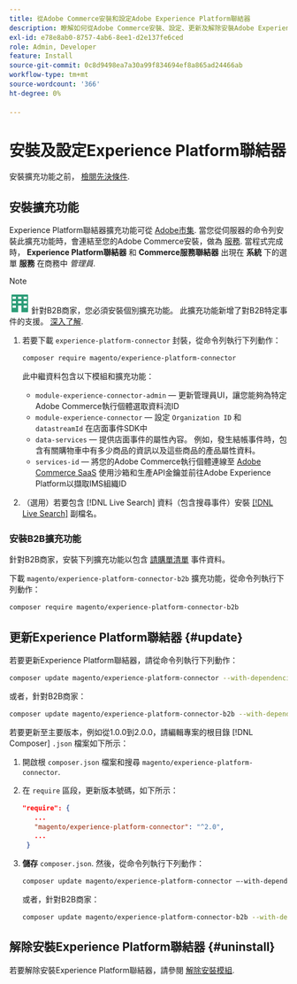 ```yaml
---
title: 從Adobe Commerce安裝和設定Adobe Experience Platform聯結器
description: 瞭解如何從Adobe Commerce安裝、設定、更新及解除安裝Adobe Experience Platform Connector。
exl-id: e78e8ab0-8757-4ab6-8ee1-d2e137fe6ced
role: Admin, Developer
feature: Install
source-git-commit: 0c8d9498ea7a30a99f834694ef8a865ad24466ab
workflow-type: tm+mt
source-wordcount: '366'
ht-degree: 0%

---
```


# 安裝及設定Experience Platform聯結器

安裝擴充功能之前， [檢閱先決條件](overview.md#prereqs).

## 安裝擴充功能

Experience Platform聯結器擴充功能可從 [Adobe市集](https://commercemarketplace.adobe.com/magento-experience-platform-connector.html). 當您從伺服器的命令列安裝此擴充功能時，會連結至您的Adobe Commerce安裝，做為 [服務](../landing/saas.md). 當程式完成時， **Experience Platform聯結器** 和 **Commerce服務聯結器** 出現在 **系統** 下的選單 **服務** 在商務中 _管理員_.

>[!NOTE]
>
>![適用於Adobe Commerce的B2B](../assets/b2b.svg) 針對B2B商家，您必須安裝個別擴充功能。 此擴充功能新增了對B2B特定事件的支援。 [深入了解](#install-the-b2b-extension).


1. 若要下載 `experience-platform-connector` 封裝，從命令列執行下列動作：

   ```bash
   composer require magento/experience-platform-connector
   ```

   此中繼資料包含以下模組和擴充功能：

   * `module-experience-connector-admin`  — 更新管理員UI，讓您能夠為特定Adobe Commerce執行個體選取資料流ID
   * `module-experience-connector`  — 設定 `Organization ID` 和 `datastreamId` 在店面事件SDK中
   * `data-services`  — 提供店面事件的屬性內容。 例如，發生結帳事件時，包含有關購物車中有多少商品的資訊以及這些商品的產品屬性資料。
   * `services-id`  — 將您的Adobe Commerce執行個體連線至 [Adobe Commerce SaaS](../landing/saas.md) 使用沙箱和生產API金鑰並前往Adobe Experience Platform以擷取IMS組織ID

1. （選用）若要包含 [!DNL Live Search] 資料（包含搜尋事件）安裝 [[!DNL Live Search]](../live-search/install.md) 副檔名。

### 安裝B2B擴充功能

針對B2B商家，安裝下列擴充功能以包含 [請購單清單](events.md#b2b-events) 事件資料。

下載 `magento/experience-platform-connector-b2b` 擴充功能，從命令列執行下列動作：

```bash
composer require magento/experience-platform-connector-b2b
```

## 更新Experience Platform聯結器 {#update}

若要更新Experience Platform聯結器，請從命令列執行下列動作：

```bash
composer update magento/experience-platform-connector --with-dependencies
```

或者，針對B2B商家：

```bash
composer update magento/experience-platform-connector-b2b --with-dependencies
```

若要更新至主要版本，例如從1.0.0到2.0.0，請編輯專案的根目錄 [!DNL Composer] `.json` 檔案如下所示：

1. 開啟根 `composer.json` 檔案和搜尋 `magento/experience-platform-connector`.

1. 在 `require` 區段，更新版本號碼，如下所示：

   ```json
   "require": {
      ...
      "magento/experience-platform-connector": "^2.0",
      ...
    }
   ```

1. **儲存** `composer.json`. 然後，從命令列執行下列動作：

   ```bash
   composer update magento/experience-platform-connector –-with-dependencies
   ```

   或者，針對B2B商家：

   ```bash
   composer update magento/experience-platform-connector-b2b --with-dependencies
   ```

## 解除安裝Experience Platform聯結器 {#uninstall}

若要解除安裝Experience Platform聯結器，請參閱 [解除安裝模組](https://experienceleague.adobe.com/docs/commerce-operations/installation-guide/tutorials/uninstall-modules.html).
